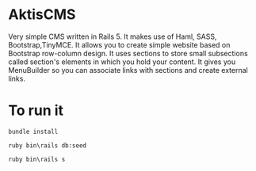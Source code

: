 # AktisCMS

Very simple CMS written in Rails 5. It makes use of Haml, SASS, Bootstrap,TinyMCE.
It allows you to create simple website based on Bootstrap row-column design.
It uses sections to store small subsections called section's elements in which you hold your content.
It gives you MenuBuilder so you can associate links with sections and create external links.

# To run it

```
bundle install

ruby bin\rails db:seed

ruby bin\rails s
```
